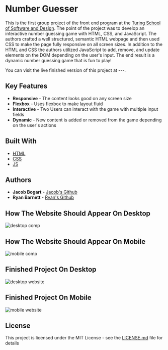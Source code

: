 # Number Guesser

This is the first group project of the front end program at the [Turing School of Software and Design](https://https://turing.io/). The point of the project was to develop an interactive number guessing game with HTML, CSS, and JavaScript. The authors crafted a well structured, semantic HTML webpage and then used CSS to make the page fully responsive on all screen sizes. In addition to the HTML and CSS the authors utilized JavaScript to add, remove, and update elements on the DOM depending on the user's input. The end result is a dynamic number guessing game that is fun to play!

You can visit the live finished version of this project at ---.

## Key Features

* **Responsive** - The content looks good on any screen size
* **Flexbox** - Uses flexbox to make layout fluid
* **Interactive** - Two Users can interact with the game with multiple input fields
* **Dynamic** - New content is added or removed from the game depending on the user's actions

## Built With

* [HTML](https://developer.mozilla.org/en-US/docs/Web/Guide/HTML/HTML5)
* [CSS](https://developer.mozilla.org/en-US/docs/Web/CSS)
* [JS](https://developer.mozilla.org/en-US/docs/Web/JavaScript)

## Authors

* **Jacob Bogart** - [Jacob's Github](https://github.com/jacobogart)
* **Ryan Barnett** - [Ryan's Github](http://github.com/RyanDBarnett)

## How The Website Should Appear On Desktop  

![desktop comp](images/given-site.jpg)

## How The Website Should Appear On Mobile

![mobile comp](images/given-mobile.jpg)

## Finished Project On Desktop

![desktop website](images/our-site.png)

## Finished Project On Mobile

![mobile website](images/our-mobile.png)

## License

This project is licensed under the MIT License - see the [LICENSE.md](LICENSE.md) file for details

